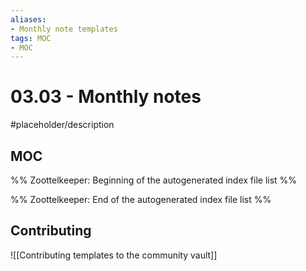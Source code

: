 ```yaml
---
aliases:
- Monthly note templates
tags: MOC
- MOC
---
```


# 03.03 - Monthly notes

#placeholder/description 

## MOC

%% Zoottelkeeper: Beginning of the autogenerated index file list  %%

%% Zoottelkeeper: End of the autogenerated index file list  %%

## Contributing

![[Contributing templates to the community vault]]